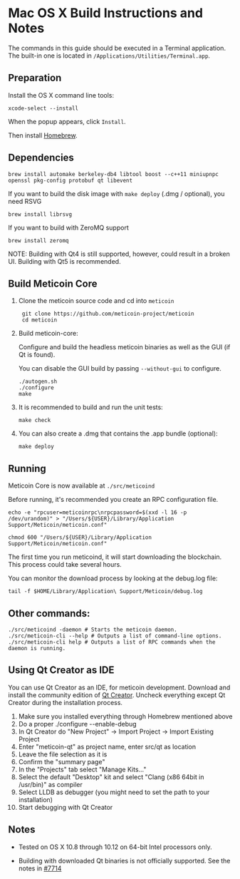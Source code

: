 Mac OS X Build Instructions and Notes
====================================
The commands in this guide should be executed in a Terminal application.
The built-in one is located in `/Applications/Utilities/Terminal.app`.

Preparation
-----------
Install the OS X command line tools:

`xcode-select --install`

When the popup appears, click `Install`.

Then install [Homebrew](https://brew.sh).

Dependencies
----------------------

    brew install automake berkeley-db4 libtool boost --c++11 miniupnpc openssl pkg-config protobuf qt libevent

If you want to build the disk image with `make deploy` (.dmg / optional), you need RSVG

    brew install librsvg

If you want to build with ZeroMQ support
    
    brew install zeromq

NOTE: Building with Qt4 is still supported, however, could result in a broken UI. Building with Qt5 is recommended.

Build Meticoin Core
------------------------

1. Clone the meticoin source code and cd into `meticoin`

        git clone https://github.com/meticoin-project/meticoin
        cd meticoin

2.  Build meticoin-core:

    Configure and build the headless meticoin binaries as well as the GUI (if Qt is found).

    You can disable the GUI build by passing `--without-gui` to configure.

        ./autogen.sh
        ./configure
        make

3.  It is recommended to build and run the unit tests:

        make check

4.  You can also create a .dmg that contains the .app bundle (optional):

        make deploy

Running
-------

Meticoin Core is now available at `./src/meticoind`

Before running, it's recommended you create an RPC configuration file.

    echo -e "rpcuser=meticoinrpc\nrpcpassword=$(xxd -l 16 -p /dev/urandom)" > "/Users/${USER}/Library/Application Support/Meticoin/meticoin.conf"

    chmod 600 "/Users/${USER}/Library/Application Support/Meticoin/meticoin.conf"

The first time you run meticoind, it will start downloading the blockchain. This process could take several hours.

You can monitor the download process by looking at the debug.log file:

    tail -f $HOME/Library/Application\ Support/Meticoin/debug.log

Other commands:
-------

    ./src/meticoind -daemon # Starts the meticoin daemon.
    ./src/meticoin-cli --help # Outputs a list of command-line options.
    ./src/meticoin-cli help # Outputs a list of RPC commands when the daemon is running.

Using Qt Creator as IDE
------------------------
You can use Qt Creator as an IDE, for meticoin development.
Download and install the community edition of [Qt Creator](https://www.qt.io/download/).
Uncheck everything except Qt Creator during the installation process.

1. Make sure you installed everything through Homebrew mentioned above
2. Do a proper ./configure --enable-debug
3. In Qt Creator do "New Project" -> Import Project -> Import Existing Project
4. Enter "meticoin-qt" as project name, enter src/qt as location
5. Leave the file selection as it is
6. Confirm the "summary page"
7. In the "Projects" tab select "Manage Kits..."
8. Select the default "Desktop" kit and select "Clang (x86 64bit in /usr/bin)" as compiler
9. Select LLDB as debugger (you might need to set the path to your installation)
10. Start debugging with Qt Creator

Notes
-----

* Tested on OS X 10.8 through 10.12 on 64-bit Intel processors only.

* Building with downloaded Qt binaries is not officially supported. See the notes in [#7714](https://github.com/bitcoin/bitcoin/issues/7714)

